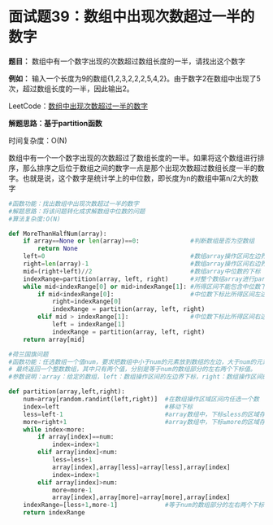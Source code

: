 # 面试题39：数组中出现次数超过一半的数字

**题目：** 数组中有一个数字出现的次数超过数组长度的一半，请找出这个数字



**例如：** 输入一个长度为9的数组{1,2,3,2,2,2,5,4,2}。由于数字2在数组中出现了5次，超过数组长度的一半，因此输出2。



LeetCode：[数组中出现次数超过一半的数字](https://leetcode-cn.com/problems/shu-zu-zhong-chu-xian-ci-shu-chao-guo-yi-ban-de-shu-zi-lcof/)



**解题思路：基于partition函数**

时间复杂度：O(N)

数组中有一个一个数字出现的次数超过了数组长度的一半。如果将这个数组进行排序，那么排序之后位于数组之间的数字一点是那个出现次数超过数组长度一半的数字。也就是说，这个数字是统计学上的中位数，即长度为n的数组中第n/2大的数字



```python
#函数功能：找出数组中出现次数超过一半的数字
#解题思路：将该问题转化成求解数组中位数的问题
#算法复杂度:O(N)

def MoreThanHalfNum(array):
    if array==None or len(array)==0:              #判断数组是否为空数组
        return None
    left=0                                        #数组array操作区间左边界下标
    right=len(array)-1                            #数组array操作区间右边界下标
    mid=(right+left)//2                           #数组array中位数的下标
    indexRange=partition(array, left, right)      #对整个数组array进行partition过程
    while mid<indexRange[0] or mid>indexRange[1]: #所得区间不能包含中位数下标时，调用递归函数
        if mid<indexRange[0]:                     #中位数下标比所得区间左边界下标还小时，对区间数组左侧再进行partition过程
            right=indexRange[0]
            indexRange = partition(array, left, right)
        elif mid > indexRange[1]:                 #中位数下标比所得区间右边界下标还大时，对区间数组右侧再进行partition过程
            left = indexRange[1]
            indexRange = partition(array, left, right)
    return array[mid]

#荷兰国旗问题
#函数功能：任选数组一个值num，要求把数组中小于num的元素放到数组的左边，大于num的元素放到数组的右边，等于num的元素放到数组的中间
# 最终返回一个整数数组，其中只有两个值，分别是等于num的数组部分的左右两个下标值。
#参数说明：array：给定的数组，left：数组操作区间的左边界下标，right：数组操作区间的的右边界下标

def partition(array,left,right):
    num=array[random.randint(left,right)]  #在数组操作区域区间内任选一个数
    index=left                             #移动下标
    less=left-1                            #array数组中，下标≤less的区域存放小于num的数
    more=right+1                           #array数组中，下标≥more的区域存放大于num的数
    while index<more:
        if array[index]==num:
            index=index+1
        elif array[index]<num:
            less=less+1
            array[index],array[less]=array[less],array[index]
            index=index+1
        elif array[index]>num:
            more=more-1
            array[index],array[more]=array[more],array[index]
    indexRange=[less+1,more-1]             #等于num的数组部分的左右两个下标值
    return indexRange
```

